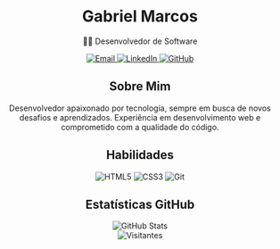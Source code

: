 <!-- Perfil GitHub Simples -->
<div align="center">
  <h1>Gabriel Marcos</h1>
  <p>👨‍💻 Desenvolvedor de Software</p>
  
  <!-- Links de Contato -->
  <div>
    <a href="mailto:seu.email@exemplo.com">
      <img src="https://img.shields.io/badge/Email-D14836?style=for-the-badge&logo=gmail&logoColor=white" alt="Email" />
    </a>
    <a href="https://linkedin.com/in/seu-usuario">
      <img src="https://img.shields.io/badge/LinkedIn-0077B5?style=for-the-badge&logo=linkedin&logoColor=white" alt="LinkedIn" />
    </a>
    <a href="https://github.com/seu-usuario">
      <img src="https://img.shields.io/badge/GitHub-100000?style=for-the-badge&logo=github&logoColor=white" alt="GitHub" />
    </a>
  </div>

  <!-- Sobre Mim -->
  <div>
    <h2>Sobre Mim</h2>
    <p>
      Desenvolvedor apaixonado por tecnologia, sempre em busca de novos desafios e aprendizados.
      Experiência em desenvolvimento web e comprometido com a qualidade do código.
    </p>
  </div>

  <!-- Habilidades -->
  <div>
    <h2>Habilidades</h2>
    <img src="https://img.shields.io/badge/HTML5-E34F26?style=for-the-badge&logo=html5&logoColor=white" alt="HTML5" />
    <img src="https://img.shields.io/badge/CSS3-1572B6?style=for-the-badge&logo=css3&logoColor=white" alt="CSS3" />
    <img src="https://img.shields.io/badge/Git-F05032?style=for-the-badge&logo=git&logoColor=white" alt="Git" />
  </div>

  <!-- Estatísticas -->
  <div>
    <h2>Estatísticas GitHub</h2>
    <img src="https://github-readme-stats.vercel.app/api?username=seu-usuario&show_icons=true&theme=dracula" alt="GitHub Stats" />
  </div>

  <!-- Contador de Visitas -->
  <img src="https://visitor-badge.laobi.icu/badge?page_id=seu-usuario.seu-usuario" alt="Visitantes" />
</div>
